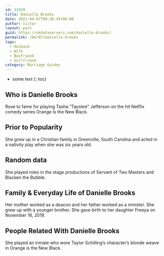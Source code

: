 ```yaml
---
id: 11429
title: Danielle Brooks
date: 2021-04-07T09:38:45+00:00
author: victor
layout: post
guid: https://ukdataservers.com/danielle-brooks/
permalink: /04/07/danielle-brooks
tags:
  - Husband
  - Wife
  - Boyfriend
  - Girlfriend
category: Marriage Guides
---
```


* some text
{: toc}


## Who is Danielle Brooks



Rose to fame for playing Tasha &#8220;Taystee&#8221; Jefferson on the hit Netflix comedy series Orange Is the New Black. 

                
                
                
## Prior to Popularity



She grew up in a Christian family in Greenville, South Carolina and acted in a nativity play when she was six years old.

                
                
                
## Random data



She played roles in the stage productions of Servant of Two Masters and Blacken the Bubble.

                
                
                
## Family & Everyday Life of Danielle Brooks



Her mother worked as a deacon and her father worked as a minister. She grew up with a younger brother. She gave birth to her daughter Freeya on November 16, 2019.

                
                
                
## People Related With Danielle Brooks



She played an inmate who wore Taylor Schilling&#8217;s character&#8217;s blonde weave in Orange is the New Black.

                
              
            
          
          
          